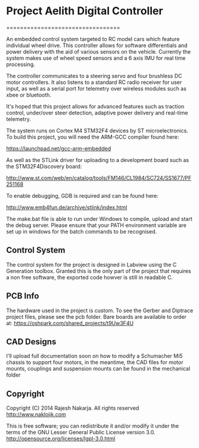 # Project Aelith Digital Controller
=================================

An embedded control system targeted to RC model cars which feature individual wheel drive. This controller allows for software differentials and power delivery with the aid of various sensors on the vehicle. Currently the system makes use of wheel speed sensors and a 6 axis IMU for real time processing.

The controller communicates to a steering servo and four brushless DC motor controllers. It also listens to a standard RC radio receiver for user input, as well as a serial port for telemetry over wireless modules such as xbee or bluetooth.

It's hoped that this project allows for advanced features such as traction control, under/over steer detection, adaptive power delivery and real-time telemetry.

The system runs on Cortex M4 STM32F4 devices by ST microelectronics. To build this project, you will need the ARM-GCC compiler found here:

https://launchpad.net/gcc-arm-embedded

As well as the STLink driver for uploading to a development board such as the STM32F4Discovery board:

http://www.st.com/web/en/catalog/tools/FM146/CL1984/SC724/SS1677/PF251168

To enable debugging, GDB is required and can be found here:

http://www.emb4fun.de/archive/stlink/index.html

The make.bat file is able to run under Windows to compile, upload and start the debug server. Please ensure that your PATH environment variable are set up in windows for the batch commands to be recognised.


Control System
--------------
The control system for the project is designed in Labview using the C Generation toolbox. Granted this is the only part of the project that requires a non free software, the exported code howver is still in readable C.

PCB Info
--------

The hardware used in the project is custom. To see the Gerber and Diptrace project files, please see the pcb folder.
Bare boards are available to order at: https://oshpark.com/shared_projects/t9Uw3F4U


CAD Designs
-----------

I'll upload full documentation soon on how to modify a Schumacher Mi5 chassis to support four motors, in the meantime, the CAD files for motor mounts, couplings and suspension mounts can be found in the mechanical folder


Copyright
---------

Copyright (C) 2014 Rajesh Nakarja. All rights reserved
http://www.naklojik.com

This is free software; you can redistribute it and/or modify it under the 
terms of the GNU Lesser General Public License version 3.0.
http://opensource.org/licenses/lgpl-3.0.html